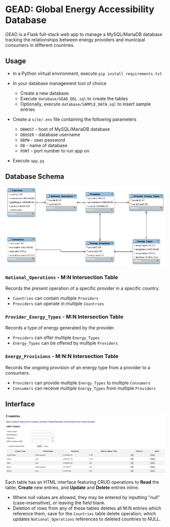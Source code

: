 # GEAD: Global Energy Accessibility Database

GEAD is a Flask full-stack web app to manage a MySQL/MariaDB database tracking the relationships between energy providers and municipal consumers in different countries.

## Usage
- In a Python virtual environment, execute `pip install requirements.txt`

- In your database management tool of choice
    - Create a new database
    - Execute `database/GEAD_DDL.sql` to create the tables
    - Optionally, execute `database/SAMPLE_DATA.sql` to insert sample entries
- Create a `site/.env` file containing the following parameters
    - `DBHOST`  - host of MySQL/MariaDB database
    - `DBUSER`  - database username
    - `DBPW`    - user password
    - `DB`      - name of database
    - `PORT`    - port number to run app on
- Execute `app.py`

## Database Schema

![Schema](images/GEAD_schema.png "GEAD Schema")

### `National_Operations` - M:N Intersection Table
Records the present operation of a specific provider in a specific country.
- `Countries` can contain multiple `Providers`
- `Providers` can operate in multiple `Countries`

### `Provider_Energy_Types` - M:N Intersection Table
Records a type of energy generated by the provider.
- `Providers` can offer multiple `Energy_Types`
- `Energy_Types` can be offered by multiple `Providers`

### `Energy_Provisions` - M:N:N Intersection Table
Records the ongoing provision of an energy type from a provider to a consumers.
- `Providers` can provide multiple `Energy_Types` to multiple `Consumers`
- `Consumers` can receive multiple `Energy_Types` from multiple `Providers`

## Interface

![Countries](images/countries.png "Countries Interface")

Each table has an HTML interface featuring CRUD operations to **Read** the table, **Create** new entries, and **Update** and **Delete** entries inline. 

- Where null values are allowed, they may be entered by inputting "null" (case-insensitive), or leaving the field blank. 
- Deletion of rows from any of these tables deletes all M:N entries which reference them, save for the `Countries` table delete operation, which updates `National_Operations` references to deleted countries to NULL.